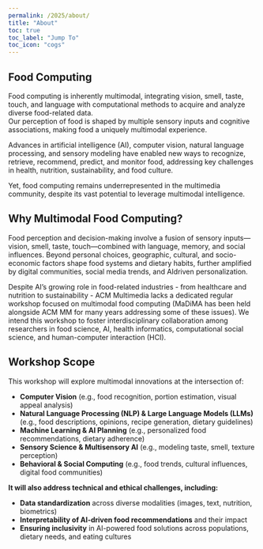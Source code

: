 ```yaml
---
permalink: /2025/about/
title: "About"
toc: true
toc_label: "Jump To"
toc_icon: "cogs"
---
```


## Food Computing

Food computing is inherently multimodal, integrating vision, smell, taste, touch, and language with computational methods to acquire and analyze diverse food-related data.  
Our perception of food is shaped by multiple sensory inputs and cognitive associations, making food a uniquely multimodal experience.  

Advances in artificial intelligence (AI), computer vision, natural language processing, and sensory modeling have enabled new ways to recognize, retrieve, recommend, predict, and monitor food, addressing key challenges in health, nutrition, sustainability, and food culture.  

Yet, food computing remains underrepresented in the multimedia community, despite its vast potential to leverage multimodal intelligence.


## Why Multimodal Food Computing?

Food perception and decision-making involve a fusion of sensory inputs—vision, smell, taste, touch—combined with language, memory, and social influences.
Beyond personal choices, geographic, cultural, and socio-economic factors shape food systems and dietary habits, further amplified by digital communities, social media trends, and AIdriven personalization.

Despite AI’s growing role in food-related industries - from healthcare and nutrition to sustainability - ACM Multimedia lacks a dedicated regular workshop focused on
multimodal food computing (MaDiMA has been held alongside ACM MM for many years addressing some of these issues). We intend this workshop to foster interdisciplinary
collaboration among researchers in food science, AI, health informatics, computational social science, and human-computer interaction (HCI).

## Workshop Scope

This workshop will explore multimodal innovations at the intersection of:

- **Computer Vision** (e.g., food recognition, portion estimation, visual appeal analysis)
- **Natural Language Processing (NLP) & Large Language Models (LLMs)** (e.g., food descriptions, opinions, recipe generation, dietary guidelines)
- **Machine Learning & AI Planning** (e.g., personalized food recommendations, dietary adherence)
- **Sensory Science & Multisensory AI** (e.g., modeling taste, smell, texture perception)
- **Behavioral & Social Computing** (e.g., food trends, cultural influences, digital food communities)


**It will also address technical and ethical challenges, including:**

- **Data standardization** across diverse modalities (images, text, nutrition, biometrics)
- **Interpretability of AI-driven food recommendations** and their impact
- **Ensuring inclusivity** in AI-powered food solutions across populations, dietary needs, and eating cultures
